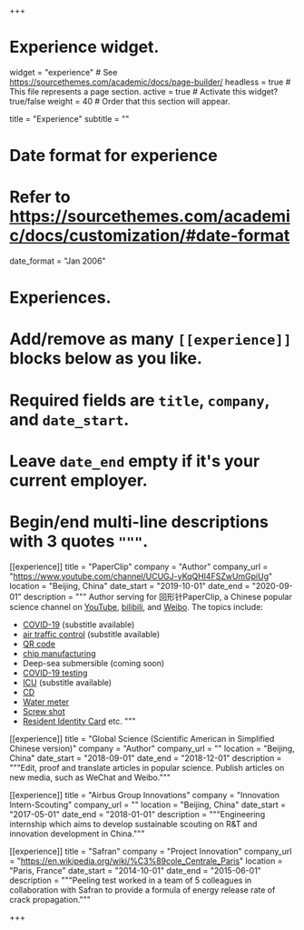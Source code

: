 +++
# Experience widget.
widget = "experience"  # See https://sourcethemes.com/academic/docs/page-builder/
headless = true  # This file represents a page section.
active = true  # Activate this widget? true/false
weight = 40  # Order that this section will appear.

title = "Experience"
subtitle = ""

# Date format for experience
#   Refer to https://sourcethemes.com/academic/docs/customization/#date-format
date_format = "Jan 2006"

# Experiences.
#   Add/remove as many `[[experience]]` blocks below as you like.
#   Required fields are `title`, `company`, and `date_start`.
#   Leave `date_end` empty if it's your current employer.
#   Begin/end multi-line descriptions with 3 quotes `"""`.
[[experience]]
  title = "PaperClip"
  company = "Author"
  company_url = "https://www.youtube.com/channel/UCUGJ-yKqQHl4FSZwUmGpiUg"
  location = "Beijing, China"
  date_start = "2019-10-01"
  date_end = "2020-09-01"
  description = """
  Author serving for 回形针PaperClip, a Chinese popular science channel on [YouTube](https://www.youtube.com/channel/UCUGJ-yKqQHl4FSZwUmGpiUg), [bilibili](https://space.bilibili.com/258150656), and [Weibo](https://weibo.com/p/1005056414205745). The topics include:
  * [COVID-19](https://youtu.be/0ySYM4kRJVY) (substitle available)
  * [air traffic control](https://youtu.be/5ZphSjh1ngU) (substitle available)
  * [QR code](https://youtu.be/XW8sgT_D0To)
  * [chip manufacturing](https://youtu.be/Co7-_d1NjkM)
  * Deep-sea submersible (coming soon)
  * [COVID-19 testing](https://youtu.be/jMN8vKV339Q)
  * [ICU](https://youtu.be/yMkJxLybIsY) (substitle available)
  * [CD](https://youtu.be/iygjJ8M7jnM)
  * [Water meter](https://youtu.be/LDjPZBbQ_JI)
  * [Screw shot](https://youtu.be/GKXxcgL5Hvg)
  * [Resident Identity Card](https://youtu.be/n-FAYmSpopQ)
  etc.
  """

[[experience]]
  title = "Global Science (Scientific American in Simplified Chinese version)"
  company = "Author"
  company_url = ""
  location = "Beijing, China"
  date_start = "2018-09-01"
  date_end = "2018-12-01"
  description = """Edit, proof and translate articles in popular science. Publish articles on new media, such as WeChat and Weibo."""

[[experience]]
  title = "Airbus Group Innovations"
  company = "Innovation Intern-Scouting"
  company_url = ""
  location = "Beijing, China"
  date_start = "2017-05-01"
  date_end = "2018-01-01"
  description = """Engineering internship which aims to develop sustainable scouting on R&T and innovation development in China."""

[[experience]]
  title = "Safran"
  company = "Project Innovation"
  company_url = "https://en.wikipedia.org/wiki/%C3%89cole_Centrale_Paris"
  location = "Paris, France"
  date_start = "2014-10-01"
  date_end = "2015-06-01"
  description = """Peeling test worked in a team of 5 colleagues in collaboration with Safran to provide a formula of energy release rate of crack propagation."""

+++
